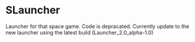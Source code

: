 # SLauncher
Launcher for that space game.
Code is depracated. Currently update to the new launcher using the latest build (Launcher_2.0_alpha-1.0)
